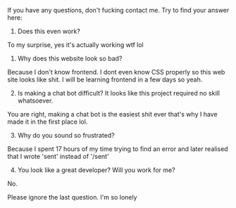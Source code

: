 If you have any questions, don't fucking contact me. Try to find your answer here:


1. Does this even work?

To my surprise, yes it's actually working wtf lol

1. Why does this website look so bad?

Because I don't know frontend. I dont even know CSS properly so this web site looks like shit. I will be learning frontend in a few days so yeah.

2. Is making a chat bot difficult? It looks like this project required no skill whatsoever.

You are right, making a chat bot is the easiest shit ever that's why I have made it in the first place lol.

3. Why do you sound so frustrated?

Because I spent 17 hours of my time trying to find an error and later realised that I wrote 'sent' instead of '/sent'

4. You look like a great developer? Will you work for me?

No.

Please ignore the last question. I'm so lonely
